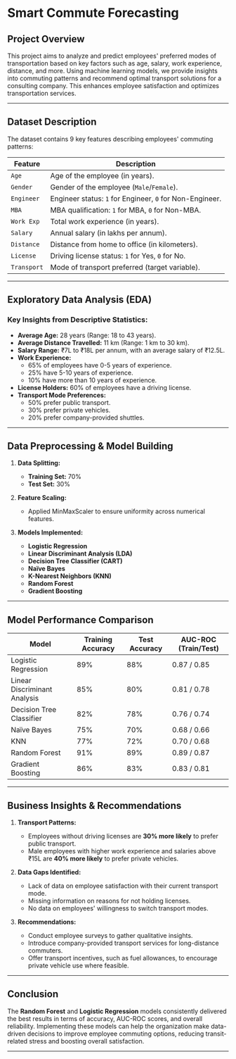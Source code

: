 # **Smart Commute Forecasting**

## **Project Overview**  
This project aims to analyze and predict employees' preferred modes of transportation based on key factors such as age, salary, work experience, distance, and more. Using machine learning models, we provide insights into commuting patterns and recommend optimal transport solutions for a consulting company. This enhances employee satisfaction and optimizes transportation services.

---

## **Dataset Description**  
The dataset contains 9 key features describing employees' commuting patterns:

| **Feature**       | **Description**                                                      |
|-------------------|----------------------------------------------------------------------|
| `Age`             | Age of the employee (in years).                                       |
| `Gender`          | Gender of the employee (`Male`/`Female`).                             |
| `Engineer`        | Engineer status: `1` for Engineer, `0` for Non-Engineer.              |
| `MBA`             | MBA qualification: `1` for MBA, `0` for Non-MBA.                     |
| `Work Exp`        | Total work experience (in years).                                     |
| `Salary`          | Annual salary (in lakhs per annum).                                   |
| `Distance`        | Distance from home to office (in kilometers).                         |
| `License`         | Driving license status: `1` for Yes, `0` for No.                      |
| `Transport`       | Mode of transport preferred (target variable).                        |

---

## **Exploratory Data Analysis (EDA)**  

### **Key Insights from Descriptive Statistics:**  
- **Average Age:** 28 years (Range: 18 to 43 years).  
- **Average Distance Travelled:** 11 km (Range: 1 km to 30 km).  
- **Salary Range:** ₹7L to ₹18L per annum, with an average salary of ₹12.5L.  
- **Work Experience:**  
  - 65% of employees have 0-5 years of experience.  
  - 25% have 5-10 years of experience.  
  - 10% have more than 10 years of experience.  
- **License Holders:** 60% of employees have a driving license.  
- **Transport Mode Preferences:**  
  - 50% prefer public transport.  
  - 30% prefer private vehicles.  
  - 20% prefer company-provided shuttles.

---

## **Data Preprocessing & Model Building**  
1. **Data Splitting:**  
   - **Training Set:** 70%  
   - **Test Set:** 30%  

2. **Feature Scaling:**  
   - Applied MinMaxScaler to ensure uniformity across numerical features.

3. **Models Implemented:**  
   - **Logistic Regression**  
   - **Linear Discriminant Analysis (LDA)**  
   - **Decision Tree Classifier (CART)**  
   - **Naïve Bayes**  
   - **K-Nearest Neighbors (KNN)**  
   - **Random Forest**  
   - **Gradient Boosting**

---

## **Model Performance Comparison**  

| **Model**                  | **Training Accuracy** | **Test Accuracy** | **AUC-ROC (Train/Test)** |
|----------------------------|----------------------|-------------------|--------------------------|
| Logistic Regression         | 89%                  | 88%               | 0.87 / 0.85              |
| Linear Discriminant Analysis | 85%                  | 80%               | 0.81 / 0.78              |
| Decision Tree Classifier     | 82%                  | 78%               | 0.76 / 0.74              |
| Naïve Bayes                 | 75%                  | 70%               | 0.68 / 0.66              |
| KNN                         | 77%                  | 72%               | 0.70 / 0.68              |
| Random Forest               | 91%                  | 89%               | 0.89 / 0.87              |
| Gradient Boosting           | 86%                  | 83%               | 0.83 / 0.81              |

---

## **Business Insights & Recommendations**  
1. **Transport Patterns:**  
   - Employees without driving licenses are **30% more likely** to prefer public transport.  
   - Male employees with higher work experience and salaries above ₹15L are **40% more likely** to prefer private vehicles.

2. **Data Gaps Identified:**  
   - Lack of data on employee satisfaction with their current transport mode.  
   - Missing information on reasons for not holding licenses.  
   - No data on employees' willingness to switch transport modes.

3. **Recommendations:**  
   - Conduct employee surveys to gather qualitative insights.  
   - Introduce company-provided transport services for long-distance commuters.  
   - Offer transport incentives, such as fuel allowances, to encourage private vehicle use where feasible.

---

## **Conclusion**  
The **Random Forest** and **Logistic Regression** models consistently delivered the best results in terms of accuracy, AUC-ROC scores, and overall reliability. Implementing these models can help the organization make data-driven decisions to improve employee commuting options, reducing transit-related stress and boosting overall satisfaction.

---


